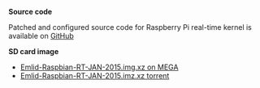 
**Source code**

Patched and configured source code for Raspberry Pi real-time kernel is available on [GitHub](https://github.com/emlid/linux-rt-rpi)

**SD card image**

* [Emlid-Raspbian-RT-JAN-2015.img.xz on MEGA](https://mega.co.nz/#!UMZRkJ6Z!4uJF3UTsaBFxIcCq_BKsKMJNteHCAIUBBwIW7Q9WlSc)
* [Emlid-Raspbian-RT-JAN-2015.imz.xz torrent](http://www.emlid.com/files/Emlid-Raspbian-RT-JAN-2015.img.xz.torrent)